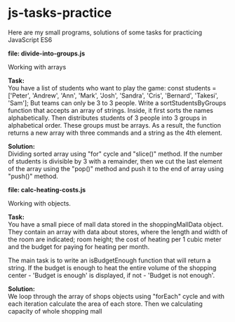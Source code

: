 # js-tasks-practice
Here are my small programs, solutions of some tasks for practicing JavaScript ES6


<b>file: divide-into-groups.js</b> 

Working with arrays

<b>Task:</b><br>
You have a list of students who want to play the game:
const students = ['Peter', 'Andrew', 'Ann', 'Mark', 'Josh', 'Sandra', 'Cris', 'Bernard', 'Takesi', 'Sam'];
But teams can only be 3 to 3 people. Write a sortStudentsByGroups function that accepts an array of strings.
Inside, it first sorts the names alphabetically. Then distributes students of 3 people into 3 groups in 
alphabetical order. These groups must be arrays. 
As a result, the function returns a new array with three 
commands and a string as the 4th element.

<b>Solution:</b> <br>
Dividing sorted array using "for" cycle and "slice()" method. If the number of students is divisible by 3 with 
a remainder, then we cut the last element of the array using the "pop()" method and push it to the end of array 
using "push()" method.


<b>file: calc-heating-costs.js</b>

Working with objects.

<b>Task:</b> <br>
You have a small piece of mall data stored in the shoppingMallData object. They contain an array with data 
about stores, where the length and width of the room are indicated; room height; the cost of heating per 1 
cubic meter and the budget for paying for heating per month.

The main task is to write an isBudgetEnough function that will return a string. If the budget is enough to 
heat the entire volume of the shopping center - 'Budget is enough' is displayed, if not - 'Budget is not enough'. 

<b>Solution:</b> <br>
We loop through the array of shops objects using "forEach" cycle and with each iteration calculate the area of each store.
Then we calculating capacity of whole shopping mall 
